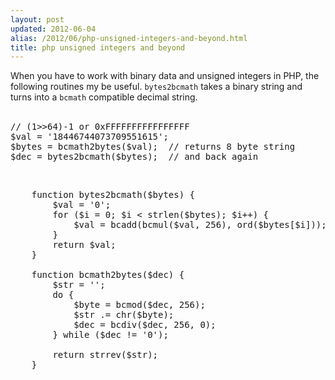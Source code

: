 ```yaml
---
layout: post
updated: 2012-06-04
alias: /2012/06/php-unsigned-integers-and-beyond.html
title: php unsigned integers and beyond
---
```

When you have to work with binary data and unsigned integers in PHP, the following routines my be useful.  <code>bytes2bcmath</code> takes a binary string and turns into a <code>bcmath</code> compatible decimal string.<br />
<br />
<pre>// (1&gt;&gt;64)-1 or 0xFFFFFFFFFFFFFFFF
$val = '18446744073709551615';
$bytes = bcmath2bytes($val);  // returns 8 byte string
$dec = bytes2bcmath($bytes);  // and back again
</pre><br />
<pre>    function bytes2bcmath($bytes) &#123;
        $val = '0';
        for ($i = 0; $i &lt; strlen($bytes); $i++) &#123;
            $val = bcadd(bcmul($val, 256), ord($bytes[$i]));
        &#125;
        return $val;
    &#125;

    function bcmath2bytes($dec) &#123;
        $str = '';
        do &#123;
            $byte = bcmod($dec, 256);
            $str .= chr($byte);
            $dec = bcdiv($dec, 256, 0);
        &#125; while ($dec != '0');

        return strrev($str);
    &#125;
</pre>